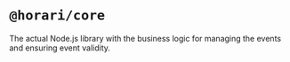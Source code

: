 # `@horari/core`
The actual Node.js library with the business logic for managing the events and ensuring event validity.